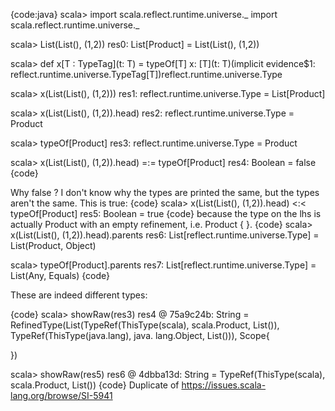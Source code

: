 {code:java}
scala> import scala.reflect.runtime.universe._
import scala.reflect.runtime.universe._

scala> List(List(), (1,2))
res0: List[Product] = List(List(), (1,2))

scala> def x[T : TypeTag](t: T) = typeOf[T]
x: [T](t: T)(implicit evidence$1: reflect.runtime.universe.TypeTag[T])reflect.runtime.universe.Type

scala> x(List(List(), (1,2)))
res1: reflect.runtime.universe.Type = List[Product]

scala> x(List(List(), (1,2)).head)
res2: reflect.runtime.universe.Type = Product

scala> typeOf[Product]
res3: reflect.runtime.universe.Type = Product

scala> x(List(List(), (1,2)).head) =:= typeOf[Product]
res4: Boolean = false
{code}

Why false ?
I don't know why the types are printed the same, but the types aren't the same.  This is true:
{code}
scala> x(List(List(), (1,2)).head) <:< typeOf[Product]
res5: Boolean = true
{code}
because the type on the lhs is actually Product with an empty refinement, i.e. Product { }.
{code}
scala> x(List(List(), (1,2)).head).parents
res6: List[reflect.runtime.universe.Type] = List(Product, Object)

scala> typeOf[Product].parents
res7: List[reflect.runtime.universe.Type] = List(Any, Equals)
{code}

These are indeed different types:

{code}
scala> showRaw(res3)
res4 @ 75a9c24b: String =
RefinedType(List(TypeRef(ThisType(scala), scala.Product, List()), TypeRef(ThisType(java.lang), java.
lang.Object, List())), Scope{

})

scala> showRaw(res5)
res6 @ 4dbba13d: String = TypeRef(ThisType(scala), scala.Product, List())
{code}
Duplicate of https://issues.scala-lang.org/browse/SI-5941
